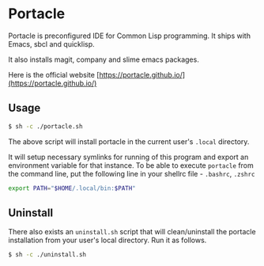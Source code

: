 # Portacle

Portacle is preconfigured IDE for Common Lisp programming. It ships with Emacs, sbcl and quicklisp.

It also installs magit, company and slime emacs packages.

Here is the official website [https://portacle.github.io/](https://portacle.github.io/)

## Usage

```sh
$ sh -c ./portacle.sh
```

The above script will install portacle in the current user's `.local` directory.

It will setup necessary symlinks for running of this program and export an environment variable for that instance. To be able to execute `portacle` from the command line, put the following line in your shellrc file - `.bashrc`, `.zshrc`

```sh
export PATH="$HOME/.local/bin:$PATH"
```

## Uninstall

There also exists an `uninstall.sh` script that will clean/uninstall the portacle installation from your user's local directory. Run it as follows.

```sh
$ sh -c ./uninstall.sh
```

